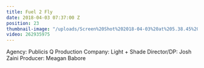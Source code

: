 ```yaml
---
title: Fuel 2 Fly
date: 2018-04-03 07:37:00 Z
position: 23
thumbnail-image: "/uploads/Screen%20Shot%202018-04-03%20at%205.38.45%20pm.png"
video: 262935975
---
```


Agency: Publicis Q
Production Company: Light + Shade
Director/DP: Josh Zaini
Producer: Meagan Babore